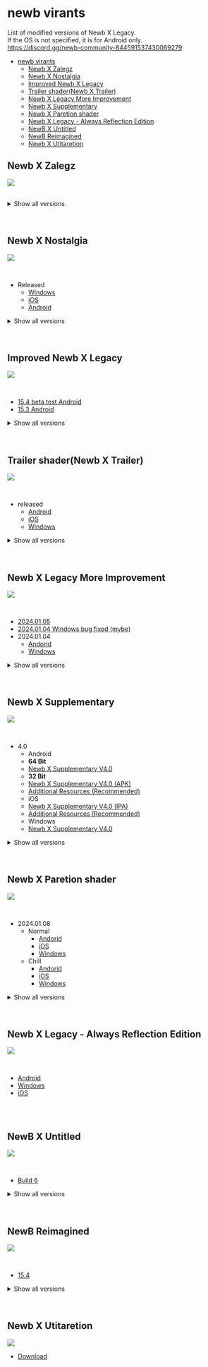 # newb virants

List of modified versions of Newb X Legacy.  
If the OS is not specified, it is for Android only.  
https://discord.gg/newb-community-844591537430069279

- [newb virants](#newb-virants)
  - [Newb X Zalegz](#newb-x-zalegz)
  - [Newb X Nostalgia](#newb-x-nostalgia)
  - [Improved Newb X Legacy](#improved-newb-x-legacy)
  - [Trailer shader(Newb X Trailer)](#trailer-shadernewb-x-trailer)
  - [Newb X Legacy More Improvement](#newb-x-legacy-more-improvement)
  - [Newb X Supplementary](#newb-x-supplementary)
  - [Newb X Paretion shader](#newb-x-paretion-shader)
  - [Newb X Legacy - Always Reflection Edition](#newb-x-legacy---always-reflection-edition)
  - [NewB X Untitled](#newb-x-untitled)
  - [NewB Reimagined](#newb-reimagined)
  - [Newb X Utitaretion](#newb-x-utitaretion)


## Newb X Zalegz
[![](/banners/newb%20variant/Newb%20X%20Zalegz.png)](https://discord.com/channels/844591537430069279/1168098142613417985)

<br/>


<details>
<summary> Show all versions </summary>

- 15.19
  - [Android](https://cdn.discordapp.com/attachments/1168098142613417985/1186277492558942248/Newb-X-ZalegzAndroid15.19.mcpack?ex=65a51f02&is=6592aa02&hm=f9b8eb345aecf7c15bbb03e28154dd9fa0018d1a487fa24fc8d7660e83a9a914&)
  - [Winodows](https://cdn.discordapp.com/attachments/1168098142613417985/1186277493053866054/Newb-x-ZalegzWindows15.19.mcpack?ex=65a51f02&is=6592aa02&hm=3748e8a4970a9c75be9970acbeb7601f5a73571a16fdfbf12ce79a7ed7bc9b47&)
- 15.18
  - [Android](https://cdn.discordapp.com/attachments/1168098142613417985/1185135842470150165/NewbXZlagezAndriod.18.mcpack?ex=65a0f7c3&is=658e82c3&hm=4eff5367c20b4fef5257f8b0850b6c06f1cb697eb4b90d76b522adaa6b2d1a45&)
  - [Windows](https://cdn.discordapp.com/attachments/1168098142613417985/1185135842138796103/NewbXZalegzwindows.18.mcpack?ex=65a0f7c3&is=658e82c3&hm=59d099200615e8a410141214291beddda8aff0f70d3c53efeea826409cc916ac&)
- 15.17
  - [Android](https://cdn.discordapp.com/attachments/1168098142613417985/1183273715354583090/Newb-x-ZalegzAndroid15.17.mcpack?ex=65a36c05&is=6590f705&hm=245d073ce62b104e7afc8099a4b674abb493cd7c5abd05f4cc140011df6b33b5&)
  - [iOS](https://cdn.discordapp.com/attachments/1168098142613417985/1183273715983724554/NewbXZalegzMaterials_-ios_15.17.zip?ex=65a36c06&is=6590f706&hm=6a57ae98e1ab9303d822a2f296c5a0aecbae7d97baa33ac1f1f0ea2277092f26&)
  - [Windows](https://cdn.discordapp.com/attachments/1168098142613417985/1183273715664949328/newb-x-Zalegz-windows15.17.mcpack?ex=65a36c05&is=6590f705&hm=61d4a1266f02851543e83893d36e39dc55e5edc9a72059fef6f21a5e163c1515&)
  - [All](https://cdn.discordapp.com/attachments/1168098142613417985/1183273716432506980/Zalegz15.17all.zip?ex=65a36c06&is=6590f706&hm=354e7dd09a17287cce1572ec4b196edca56de54ddf071f09822ee1d67056187c&)
- [15.16](https://cdn.discordapp.com/attachments/1168098142613417985/1182507326016585739/ZalegzNewb-x-McbeAndroid_edition15.16.mcpack?ex=65a0a244&is=658e2d44&hm=4d090b0c7461537fea9175022d2a10ae0b1ad2e7bb4cb48a7d34d4bbdeab4cd5&)
- [15.14 Android](https://cdn.discordapp.com/attachments/1168098142613417985/1180713470245740674/ZalegzNewb-x-Mcbe_edition15.14Android.mcpack?ex=657e6c1b&is=656bf71b&hm=4e9cec4b53c0dc0541e22b3c18ff251dcf49d96c170add33ef0eeb861c3031dd&)
- [15.13](https://cdn.discordapp.com/attachments/1168098142613417985/1169190915173273620/NewbXZaleg-AndroidV0.15.13.mcpack?ex=65796ae4&is=6566f5e4&hm=e39bbd129265401bd47303bf29f67b760afc29fbbf7befa60b7c1af4608d3eb3&)
- 15.12
    - [Android](https://cdn.discordapp.com/attachments/1168098142613417985/1168098736556212254/NewbXZalegz15.12-Android.mcpack?ex=657eac39&is=656c3739&hm=fec20b044209b054c7bd4bcf37dc42822aae581e92d6784180dd2968ad5c8d39&)
    - [iOS](https://cdn.discordapp.com/attachments/1168098142613417985/1168101366120595597/Newb-x-Zalegz-Ios15.12.mcpack?ex=657eaeab&is=656c39ab&hm=5cc397f4aef6033ee8db671c1a682171f11765893e0426d2719f78061b2353c4&)

</details>

<br/>
<br/>

## Newb X Nostalgia
[![](/banners/newb%20variant/Newb%20X%20Nostalgia.png)](https://discord.com/channels/844591537430069279/1162254556697210952)

<br/>

- Released
    - [Windows](https://cdn.discordapp.com/attachments/1162254556697210952/1180440483995058186/newb-x-nostalgia-windows.mcpack?ex=657d6dde&is=656af8de&hm=d25f2bef0f296cbb966f572ba273daca0a8d1834ed60d37a6f71b65a77cd098b&)
    - [iOS](https://cdn.discordapp.com/attachments/1162254556697210952/1180440484460630046/newb-x-nostalgia-ios-materials.zip?ex=657d6ddf&is=656af8df&hm=b08bf38143cd62e5a9b935369b3b4212332ac56cc9ef11812944fdf755f4cd4c&)
    - [Android](https://cdn.discordapp.com/attachments/1162254556697210952/1180440484942979112/newb-x-nostalgia-android.mcpack?ex=657d6ddf&is=656af8df&hm=ea98ce7dc37ef7cdbfd2ff22299bf00af127d924a1e3ff6272fb451546c09678&)

<details>
<summary> Show all versions </summary>

- Released 2
    - [low](https://cdn.discordapp.com/attachments/1162254556697210952/1168010940734771291/Newb_X_Nostalgia_low.mcpack?ex=657e5a74&is=656be574&hm=5663e63b458d48079c3b2a08f70faaf2cf17de7cf6bdbe4db96e1c10824b9fc9&)
    - [ulra](https://cdn.discordapp.com/attachments/1162254556697210952/1168010941057736825/Newb_X_Nostalgia_ultra.mcpack?ex=657e5a74&is=656be574&hm=b5e050bfca732a04736541ba631ca08fbaf6af664ff84b1abfa612a0b5313af2&)

- [15.0](https://cdn.discordapp.com/attachments/1162254556697210952/1162283091704938596/Newb_X_Nostalgia.mcpack?ex=657bf8fb&is=656983fb&hm=47316e08aa455ec65b748d683c94ad4300853eeaf6b0d0431716669e66170c9b&)


</details>


<br/>
<br/>


## Improved Newb X Legacy
[![](/banners/newb%20variant/Improved%20Newb%20X%20Legacy.png)](https://discord.com/channels/844591537430069279/1163421396634980443)

<br/>

- [15.4 beta test Android](https://cdn.discordapp.com/attachments/1163421396634980443/1180420037920702464/Improved-Newb-x-Legacy-v15.4-beta-test-Android.mcpack?ex=657d5ad4&is=656ae5d4&hm=c5d63234b1186132e616736405f0916a7d22e238bcec5345b4cab89e482b9034&)
- [15.3 Android](https://cdn.discordapp.com/attachments/1163421396634980443/1175270725117030400/Improved-Newb-x-Legacy-v15.3-Android.mcpack?ex=657d1428&is=656a9f28&hm=34015834792824455370adc891aa6e8cf32ee64498860a86e79d73610d08997d&)

<details>
<summary> Show all versions </summary>

- [15.2 Android](https://cdn.discordapp.com/attachments/1163421396634980443/1166369439156015145/Improved-Newb-x-Legacy-v15.2-Android.mcpack?ex=657861b0&is=6565ecb0&hm=03cc0d5a78abde93129c7022244cdb895258ab8f46e843bc3366a3a95443c412&)
- [15.1 Android](https://cdn.discordapp.com/attachments/1163421396634980443/1163421509986045995/Improved-Newb-x-Legacy-v15.1-Android.mcpack?ex=6576e2b7&is=65646db7&hm=9c70ce5177adf4052c7be668ac53be37a966a5354c6f627dbc4fe4245f62d509&)

</details>

<br/>
<br/>

## Trailer shader(Newb X Trailer)
[![](/banners/newb%20variant/Trailer%20shader(Newb%20X%20Trailer).png)](https://discord.com/channels/844591537430069279/1170572151863115836)

<br/>

- released
  - [Android](https://cdn.discordapp.com/attachments/1170572151863115836/1189801469550006333/newb-x-trailer-android.mcpack?ex=659f7bf7&is=658d06f7&hm=e15af0274259b57407c09107f93e125caba9357e79c4aba3eb57cae9ab502106&)
  - [iOS](https://cdn.discordapp.com/attachments/1170572151863115836/1189801469948481567/newb-x-trailer-ios.zip?ex=659f7bf7&is=658d06f7&hm=94f8d7713de5a742d79f057dce052e52ba58983fc3eef4a79f3b165e434dff5f&)
  - [Windows](https://cdn.discordapp.com/attachments/1170572151863115836/1189801469080252437/newb-x-trailer-windows.mcpack?ex=659f7bf7&is=658d06f7&hm=30cca5e629a349fa447e4ceaf37f207a8d044eea6d50ff6ef12a9a2e01695514&)

<details>
<summary> Show all versions </summary>

- [r1](https://cdn.discordapp.com/attachments/1170572151863115836/1170573085011886200/Trailer_shader_r1.mcpack?ex=657e7223&is=656bfd23&hm=94aa848b3c7e80079f7746ec6b299855e8157be086616c4c03efce75788653a7&)

</details>

<br/>
<br/>

## Newb X Legacy More Improvement
[![](/banners/newb%20variant/Newb%20X%20Legacy%20More%20Improvement.png)](https://discord.com/channels/844591537430069279/1165187716779085917)

<br/>


- [2024.01.05](https://cdn.discordapp.com/attachments/1165187716779085917/1192597613418135615/Windows_Newb_X_Legacy_More_Improvement_beta-A1.mcpack?ex=65a9a814&is=65973314&hm=282bad90a7d2ad4e891b976734738756f89794a67b4997644a50b2f95996eb4b&)
- [2024.01.04 Windows bug fixed (mybe)](https://cdn.discordapp.com/attachments/1165187716779085917/1192445665331130418/Windows_Newb_X_Legacy_More_Improvement_beta-A1.mcpack?ex=65a91a91&is=6596a591&hm=4e55a787222a75dd6db5556deeed9df69bfe5497b443a561a5d97e26cabcf5fd&)
- 2024.01.04
  - [Andorid](https://cdn.discordapp.com/attachments/1165187716779085917/1192361712217767997/Android_Newb_X_Legacy_More_Improvement_beta-A1.mcpack?ex=65a8cc61&is=65965761&hm=e8eb78268ddec2622ece7d9819c3cbbcafa520d301261d4869372b2cfc7c507f&)
  - [Windows](https://cdn.discordapp.com/attachments/1165187716779085917/1192361712494583868/Windows_Newb_X_Legacy_More_Improvement_beta-A1.mcpack?ex=65a8cc61&is=65965761&hm=53cebbb1955eef3546aeb8e2c380f6902567a2cfaba02d917a60db5dc3d30543&)


<details>
<summary> Show all versions </summary>

- [2024.01.05](https://cdn.discordapp.com/attachments/1165187716779085917/1192597613418135615/Windows_Newb_X_Legacy_More_Improvement_beta-A1.mcpack?ex=65a9a814&is=65973314&hm=282bad90a7d2ad4e891b976734738756f89794a67b4997644a50b2f95996eb4b&)
- [2024.01.04 Windows bug (mybe)](https://cdn.discordapp.com/attachments/1165187716779085917/1192445665331130418/Windows_Newb_X_Legacy_More_Improvement_beta-A1.mcpack?ex=65a91a91&is=6596a591&hm=4e55a787222a75dd6db5556deeed9df69bfe5497b443a561a5d97e26cabcf5fd&)
- 2024.01.04
  - [Andorid](https://cdn.discordapp.com/attachments/1165187716779085917/1192361712217767997/Android_Newb_X_Legacy_More_Improvement_beta-A1.mcpack?ex=65a8cc61&is=65965761&hm=e8eb78268ddec2622ece7d9819c3cbbcafa520d301261d4869372b2cfc7c507f&)
  - [Windows](https://cdn.discordapp.com/attachments/1165187716779085917/1192361712494583868/Windows_Newb_X_Legacy_More_Improvement_beta-A1.mcpack?ex=65a8cc61&is=65965761&hm=53cebbb1955eef3546aeb8e2c380f6902567a2cfaba02d917a60db5dc3d30543&)
- 2024.01.01
  - [Android](https://cdn.discordapp.com/attachments/1165187716779085917/1191298625251315822/Android_Newb_X_Legacy_More_Improvement.mcpack?ex=65a4ee4d&is=6592794d&hm=9a6c92a42b5ef63f9255ba1305c958eaa29add0771ee55452905e1580084cd76&)
  - [Windows](https://cdn.discordapp.com/attachments/1165187716779085917/1191298625616236595/Windows_Newb_X_Legacy_More_Improvement.mcpack?ex=65a4ee4d&is=6592794d&hm=eaf7701f5e73e6822c04630ad6d7295b04d9c792aa4c29b86e6a1bacde35e364&)
- 2023.12.29
  - [Android](https://cdn.discordapp.com/attachments/1165187716779085917/1190169778141274262/Android_Newb_X_Legacy_More_Improvement.mcpack?ex=65a0d2fb&is=658e5dfb&hm=f1fe095e9345771bd43249e1d597fe54e86eb6746553efadf7dac9e179fa1f84&)
  - [Windows](https://cdn.discordapp.com/attachments/1165187716779085917/1190169778518773810/Windows_Newb_X_Legacy_More_Improvement.mcpack?ex=65a0d2fb&is=658e5dfb&hm=22278164dae29f12065613aca2efa8071748677929f99419496afd76d754f5c5&)
- [2023.12.28 Windows GUI Fix](https://cdn.discordapp.com/attachments/1165187716779085917/1189909693204799509/Windows_Newb_X_Legacy_More_Improvement.mcpack?ex=659fe0c2&is=658d6bc2&hm=c19e19782c122f559fa975024854c2d33dd3317a2f40c13e10c0d1a5590e1fbd&)
- 2023.12.28
  - [Android](https://cdn.discordapp.com/attachments/1165187716779085917/1189878416472817704/Android_Newb_X_Legacy_More_Improvement.mcpack?ex=659fc3a1&is=658d4ea1&hm=1a3c05d5bc6e36c31e2529219dc774665d66bcf5c71b6f82b2bf10d304fe5a03&)
  - [Windows](https://cdn.discordapp.com/attachments/1165187716779085917/1189878416758026280/Windows_Newb_X_Legacy_More_Improvement.mcpack?ex=659fc3a1&is=658d4ea1&hm=900229a159aa231f1f5e7a7d0867b8d9d2b858821f1b6c3d6273c540b01f81e0&)
- 2023.12.21
  - [Android](https://cdn.discordapp.com/attachments/1165187716779085917/1187348236353163264/Newb_X_Legacy_More_Improvement_Android_experiment-1.mcpack?ex=659fc9b7&is=658d54b7&hm=726f5620b3527f1c56c4a914fd607f9d3a925934e59f10a9f7f591a9f7e065b4&)
  - [Windows](https://cdn.discordapp.com/attachments/1165187716779085917/1187348236780970065/Newb_X_Legacy_More_Improvement_windows_experiment-1.mcpack?ex=659fc9b7&is=658d54b7&hm=5f6cb249ef45a9cc1bdb3ffa3e96272bac02ee34133f058e61ceb6cd01fda797&)
- [2023.12.20](https://cdn.discordapp.com/attachments/1165187716779085917/1186910010710708244/Newb_X_Legacy_More_Improvement_experiment-3_android.mcpack?ex=65a76c16&is=6594f716&hm=8df4fa917aca963167136da96baf167f9d91e6fee58d8df557f78bfa75dcc3b4&)
- [15.16](https://cdn.discordapp.com/attachments/1165187716779085917/1186638336710938724/Newb_X_Legacy_More_Improvement_experiment-2_android.mcpack?ex=65a66f12&is=6593fa12&hm=e884bdf73e715a6a79c4d5f21a3fe71dcca2becfd96436aba7cf7e873beabb5c&)
- [15.15 d1](https://cdn.discordapp.com/attachments/1165187716779085917/1179955049510731806/Newb_X_Legacy_More_Improvement.mcpack?ex=657ba9c6&is=656934c6&hm=820990e47b41150532419e1158bfcd6a57a12a25a506d85e1952644b9b86d774&)
- [2022.11.18](https://cdn.discordapp.com/attachments/1165187716779085917/1175277675594661978/Newb_X_Legacy_More_Improvement.mcpack?ex=657d1aa1&is=656aa5a1&hm=ac6893306191dcd999fa6e369febf645251b47be7b4eb842e51b42ffd2760d45&)
- [2022.11.16](https://cdn.discordapp.com/attachments/1165187716779085917/1174627619438874635/Newb_X_Legacy_More_Improvement_Android.mcpack?ex=657abd38&is=65684838&hm=3c34a08164b88924a091869529deba47b47b640023f1abc95a2b2ac2bbdc9532&)
- [2022.11.11(2)](https://cdn.discordapp.com/attachments/1165187716779085917/1165291272395825172/Newb_X_Legacy_More_ImprovementAndroid.mcpack?ex=657db011&is=656b3b11&hm=f5fd1d5ebf69da5fdd2f73d186cf294ddb3e03e7b6ffe019077bff24e640f5d0&)
- [2022.11.11(1)](https://cdn.discordapp.com/attachments/1165187716779085917/1165192122350178385/Newb_X_Legacy_More_ImprovementAndroid.mcpack?ex=657d53ba&is=656adeba&hm=0e676437d80cfa0332881b02875ba3b1164ef407b15b8f20179f8b0074367429&)

</details>

<br/>
<br/>

## Newb X Supplementary
[![](/banners/newb%20variant/Newb%20X%20Supplementary.png)](https://github.com/IndeedItzGab/Newb-X-Supplementary/tree/main)

<br/>

* 4.0
  * Android
   * **64 Bit**
    * [Newb X Supplementary V4.0](<https://www.mediafire.com/file/rnjby3wf8zqa351/NewbXSupplementary-Android.mcpack/file>)
   * **32 Bit**
    * [Newb X Supplementary V4.0 (APK)](<https://www.mediafire.com/file/qvqyufqra2iy00h/Minecraft-Supplementary-V1-20-51.apk/file>)
    * [Additional Resources (Recommended)](<https://www.mediafire.com/file/a9ame3s9bxpzis2/Additional-Resources.mcpack/file>)
  * iOS
   * [Newb X Supplementary V4.0 (IPA)](<https://www.mediafire.com/file/5jhr9ib1z96k0xw/Minecraft-Supplementary-V1-20-51.ipa/file>)
   * [Additional Resources (Recommended)](<https://www.mediafire.com/file/a9ame3s9bxpzis2/Additional-Resources.mcpack/file>)
  * Windows
   * [Newb X Supplementary V4.0](<https://www.mediafire.com/file/ya9a8yrwcq7sl40/NewbXSupplementary-Windows.mcpack/file>)

<details>
<summary> Show all versions </summary>

- 3.0
  * Android
   * **64 Bit**
    * [Newb X Supplementary V3.0](<https://www.mediafire.com/file/sobu09swm0kuu0g/NewbXSupplementary-Android.mcpack/file>)
   * **32 Bit**
    * [Newb X Supplementary V3.0 (APK)](<https://www.mediafire.com/file/7y6medao9dhvmxb/Minecraft-v1-20-50-Supplementary.apk/file>)
    * [More Terrain details pack](<https://www.mediafire.com/file/97j9xnatmrhtemv/NewbXSupplementary-Details.mcpack/file>)
  * iOS
   * [Newb X Supplementary V3.0 (IPA)](<https://www.mediafire.com/file/9d86v2q4m1zf1d6/Minecraft-v1.20.50-Supplementary.ipa/file>)
   * [More Terrain details pack](<https://www.mediafire.com/file/97j9xnatmrhtemv/NewbXSupplementary-Details.mcpack/file>)
  * Windows
   * [Newb X Supplementary V3.0](<https://www.mediafire.com/file/71n1micpbt23clw/NewbXSupplementary-Windows.mcpack/file>)

- 2.0
    - 64 Bit Device
        - [2.0](https://download2289.mediafire.com/vbhlzh8vgxfgd0z778kcfN3S3tuMpuUt87Ee75nxzquCtOER1SPRmGiuVaotvSwGl5tj53Wn1qAYgMtFwWElyoiCH7CXWHfmJj2bK4awZ9_Q5tqkbO9u_e4Ofjt4lXK3Hz73RLjrlTeZ8jOvmgnjitXx-6P4VRq9rP2G4N5bsw/272soyspsorrriu/NewbXSupplementary.mcpack)
        - [2.0 Lite](https://download1500.mediafire.com/ok6hvei0p45gvtyxFZy6C3CVbzLMeB_q486AI2yETb2L2OSNemdjmLuxzT8EnR4B_M0lAjtiGCIQwFHf-wu4LNvIpQ4BvT2CzVHLLNASF9R8jV45fsFvVtRnEIkVW3dFbncw77Ca2wKnCEXkNrI3OZ1EwCCL6j3murfsOTU3Kw/1usg02z8guynlz6/NewbXSupplementary-Lite.mcpack)
    - 32 Bit Device
        - [2.0 APK](https://download1474.mediafire.com/b8ntfd1a8xpgy8Wd0FrevuFCIJk1jNHlNIXukfHCltb-RdwiZdUACWjtwGX3lGI0hbZ0Bn-InnVyWYFUl4G7w7VoNOWV-zS5AmS6owyo2sw6B-C_CB-tzS3IKlsWSrtG4wVVC7emGO4vL7XCfPszY_bckphqv2EEYSf0djmCEw/ha0tthgwnr48z1s/minecraft-v1.20.41.02-Supplementary.apk)
        - [2.0 Lite](https://www.mediafire.com/file/6pnm28xmy35484k/minecraft-v1.20.41.02-Supplementary-Lite.apk/file)
    - iOS
        - [2.0 IPA](https://download1076.mediafire.com/sa7cb75go9ngQd2--hclGiPNxeZhGs5YN4S9rw2iZw_fYEByrId1PNf61P02EOZhO6idHqt3trKJk4FBBvpgIup5osmtkf5J8VfXeDDGccs05_2H-kqhELJwy8Ii26EmFiU69EglxLXcXweyaKWG5Nh0q9Z--xLV_IuvRNnWaA/3wqnbnkk7n6nltr/Minecraft-v1.20.41.02-Supplementary.ipa)
    - Windows
        - [2.0](https://download1509.mediafire.com/9th8j69vmrkgsmF7i7hCuO9agYvgyMHS0jDMAXP_AveDLuCNVVfIWFE0MezbRpRT5BNqc74nXOmPDcZ04uwr3R3ciZ37YFqAHC3nDkJjtfCNtU5uujRcKXTJ9R31akNdR0l81mFpSVWgSe3NUiSRwDZkBPhLXZyPI4FPxYN1Yw/0378r2sbej5y2jl/NewbXSupplementary.mcpack)
    - [More details pack (only 32 Bit and iOS) (Not a shader)](https://download1586.mediafire.com/ix26fkvfbvigUfCos0-mQBBBr2CGMjnHMlzMtkICbtmsXuwqEzye6gxXAtqqsbcJBBK2KvUmR1qlUsgmq9j35HJ6SxcRvuv0Rn6LncxTQpdfsEuIvmajAUJsFDzsBHCfGHpwobe6S5PDbyLJ5ookikZv-GUKc9QJl8KzuX4h8A/0lad8pbmafejfdj/32+Bit+and+iOS+%28ONLY%29.mcpack)

- v1
    - [Material](https://download1531.mediafire.com/rdlr5gdbqnhgjv02RcaPjvWHurlyhJlSbLiGCKB1pGcQ7vOLme0Z0xMibOjITcLn7V9tPlCdqPVGb_-cio7iSv8oy0V05hB1Jih_aTPFRfWocUIlhZ3eNu-B280v7GeYQrt7INvvDYkCXzo_QrGc41wNcgb69L9dQld3fUTrYw/ywbmij708e1adoo/Materials.zip)
    - Andoid
        - [64 Bit](https://download2268.mediafire.com/3aoiagrmcytgLRHkEkrLlDjYFG2qUK3ZsYUFrrG0GnK0BmZOEsGI7hzfeBpoi8eGV5UCp7qnQ5WpfhgGvmoV8QuLcXKBOwfDrNoigdPYxRB0Al3GGHcaKKMdigUhT-_mjtWy02vI0W1zTn3F-Lq94WqMg2VAVyhUYo7xVgMNQg/hom3leuzyu61brl/NewbXSupplementary-v1-Android.mcpack)
        - [32 Bit](https://download1514.mediafire.com/8h0rzo847kjgrGQg-hQNJEzu0y9tJPUz2YBR0otU3SZ-Yp7q2MS4v62glPls4SINVccIJy605_kWiWW16lXCainYBXxabnxAtFjdilwzwPSd18YaJ0O-xieInKWXrtN6_VXsxkYOXWUV73ZdNHtydZ1rv0GPeBp7l7xsbxjAow/m5nwdy4w6n9l40k/minecraft-v1.20.41.02-Supplementary.apk)
    - [Windows](https://download1500.mediafire.com/2qmni7bqwwcgNDlcB4rFW5dAikCKF7Yi2Mt64nZ3_chfeKUWeB9IDGQRQUhM7BMv02iT4_-Xp-FGDxhawUeqx3DchJ88friNwFK5-eawLP-tUIW7r_qVeP5OjmMos_KO_1avVu9UI1dKO6RIwMf21z0dmgFHwowiukSruz6UIQ/6qjtkik4sd83076/NewbXSupplementary-v1-Windows.mcpack)
    - [iOS IPA](https://download2274.mediafire.com/p32yxdn2m8rgdeyRz4v68Xxd_ZZhvGwWthTqwW7XIxk5YHDE0eaWozy80yOUIf5rSitlyczffrCWTTQktu51jl-YWsXlmPrmDIwmnts2ijZ2blLfcVP2dMKsQLU27hSwJj_CbMEEOvn2Xy5hcWR5fepf4ABA5C93Ck89ptCt8A/58myn2lp7ouv1iv/Minecraft-v1.20.41.02-Supplementary.ipa)
    - [More details pack (only 32 Bit and iOS) (Not a shader)](https://download1588.mediafire.com/vj1vitage0sgegYWTbIM9D2hTH9qrrvtaAk7pz5sz78BvchVfOzX0xOWTRB1o8VP-d6ev83t78Q_ww9ojk6mbhLqx-Oq1RlzY2pROUiyJTjzkZ97DioLayo3Bn12zINnJk18EGhs6mKSKTLGMCscyPkJ_f25UnlJkCDtkFiJ7w/noglhvtluqz0xv6/NewbXSupplementary-Details.mcpack)

</details>

<br/>
<br/>

## Newb X Paretion shader
[![](/banners/newb%20variant/Newb%20X%20Renewed.png)](https://discord.com/channels/844591537430069279/1161625110843768834)

<br/>

- 2024.01.08
  - Normal
    - [Andorid](https://github.com/RukiMC123/Shader-Website/raw/main/newb-x-paretion-android.mcpack)
    - [iOS](https://github.com/RukiMC123/Shader-Website/raw/main/newb-x-paretion-windows.mcpack)
    - [Windows](https://github.com/RukiMC123/Shader-Website/raw/main/newb-x-paretion-windows.mcpack)
  - Chill
    - [Andorid](https://github.com/RukiMC123/Shader-Website/raw/main/newb-x-paretion-chill-version-android.mcpack)
    - [iOS](https://github.com/RukiMC123/Shader-Website/raw/main/newb-x-paretion-chill-version-ios-materials.zip)
    - [Windows](https://github.com/RukiMC123/Shader-Website/raw/main/newb-x-paretion-chill-version-windows.mcpack)

<details>
<summary> Show all versions </summary>

- 2024.01.08 pre-release
  - [Android](https://cdn.discordapp.com/attachments/1161625110843768834/1193749075561037865/newb-x-paretion-beta-android.mcpack?ex=65add876&is=659b6376&hm=8f5d38771e0ad31e292532051c085ba2577578e7e768ab1a0f08de3ee61c1df1&)
  - [iOS](https://cdn.discordapp.com/attachments/1161625110843768834/1193749074889945128/newb-x-paretion-beta-ios-materials.zip?ex=65add876&is=659b6376&hm=c158ce2403481bc93883952af6d5032bfb3c78025ea2d9e400980422dde0bb4a&)
  - [Widnows](https://cdn.discordapp.com/attachments/1161625110843768834/1193749074516643930/newb-x-paretion-beta-windows.mcpack?ex=65add876&is=659b6376&hm=9ec25ae5b465ae9e54a5cdfcf70d4a51662f15d1cf85cffbd04fe38d59494c94&)
- 2024.01.07
  - Normal
    - [Android](https://github.com/RukiMC123/Shader-Website/raw/main/newb-x-paretion-android.mcpack)
    - [iOS](https://github.com/RukiMC123/Shader-Website/raw/main/newb-x-paretion-windows.mcpack)
    - [Widnows](https://github.com/RukiMC123/Shader-Website/raw/main/newb-x-paretion-windows.mcpack)
  - Chill
    - [Android](https://github.com/RukiMC123/Shader-Website/raw/main/newb-x-paretion-chill-version-android.mcpack)
    - [iOS](https://github.com/RukiMC123/Shader-Website/raw/main/newb-x-paretion-chill-version-ios-materials.zip)
    - [Windows](https://github.com/RukiMC123/Shader-Website/raw/main/newb-x-paretion-chill-version-windows.mcpack)
- 2024.01.06
  - Normal
    - [Android](https://github.com/RukiMC123/Shader-Website/raw/main/newb-x-paretion-android.mcpack)
    - [iOS](https://github.com/RukiMC123/Shader-Website/raw/main/newb-x-paretion-windows.mcpack)
    - [Windows](https://github.com/RukiMC123/Shader-Website/raw/main/newb-x-paretion-windows.mcpack)
  - Chill
    - [Android](https://cdn.discordapp.com/attachments/1161625110843768834/1182683865035317288/newb-x-renewed-CE-android.mcpack?ex=65a146ae&is=658ed1ae&hm=ce25a58b01eca2a17bb6baeb4499fd35939f72cbc51bad092b86af8788ac4031&)
    - [iOS](https://cdn.discordapp.com/attachments/1161625110843768834/1182683865479909457/newb-x-ios-renewed-CE-ios.zip?ex=65a146ae&is=658ed1ae&hm=cbed05f7c762ee0419a4d9a82458624e343230cbf4f2549892d334b90a8df97a&)
    - [Windows](https://cdn.discordapp.com/attachments/1161625110843768834/1182683864641048667/newb-x-renewed-CE-windows.mcpack?ex=65a146ae&is=658ed1ae&hm=dd5c0c3db6173fdeae9cee4a2348eacd9ed16cf37282880220506fb1f0e1c32f&)
- [v15.20 e7](https://cdn.discordapp.com/attachments/1161625110843768834/1175625049571594250/Newb_X_Renewed_V15.20_e7.mcpack?ex=657e5e25&is=656be925&hm=557f32ef59e16d732b4b8e789f510cff44fbfbe000101d7f6a7386348f3b1a3a&)
- [V15.20 e6](https://cdn.discordapp.com/attachments/1161625110843768834/1170586252509188106/Newb_X_Renewed_V15.20_e6.mcpack?ex=657e7e67&is=656c0967&hm=22e85114ba4cc59496780bd5abba48f09bbad577f53d92d4c897d5692cbb47a8&)
- [water wave (patch) Released 1](https://cdn.discordapp.com/attachments/1161625110843768834/1169256503102951504/Newb_X_Renewed_water_wave_patch_R1.mcpack?ex=6579a7fa&is=656732fa&hm=96b394dc29d9b65681336005db34fdce1493633e4e0ea896e81bc1607e83af75&)
- [V15.20 e5](https://cdn.discordapp.com/attachments/1161625110843768834/1169247368005300254/Newb_X_Renewed_V15.20_e5.mcpack?ex=65799f78&is=65672a78&hm=e3b056c8e9b49738b77014f5ad9dbdc21f2fb8badbb48aa8a94c0d3fb9ecca30&)
- [V15.20 e4](https://cdn.discordapp.com/attachments/1161625110843768834/1169115461326209036/Newb_X_Renewed_V15.20_e4.mcpack?ex=6579249f&is=6566af9f&hm=7b52b8eca91cae9642492a1c6d0f8e3459e8c3efade892126b6ad6694c939d9b&)
- [V15.20 e3](https://cdn.discordapp.com/attachments/1161625110843768834/1169089616616370256/Newb_X_Renewed_V15.20_e3.mcpack?ex=65790c8d&is=6566978d&hm=e5d91b707a231f5c61edaa18c5544670fc6be0c64be1e54f7ff2a2b3b197a74a&)
- [V15.20 e2](https://cdn.discordapp.com/attachments/1161625110843768834/1168910686152310824/Newb_X_Renewed_V15.20_e2.mcpack?ex=657865e8&is=6565f0e8&hm=f298f60c1ef0bab5e19c19b6859fe6ad17ecad0109067fd1dbe9bb9541e85916&)
- [V15.20 e1](https://cdn.discordapp.com/attachments/1161625110843768834/1167695498421997598/Newb_X_Renewed_V15.20_e1.mcpack?ex=657d34ad&is=656abfad&hm=6773b96a27915f0823977f9adb4e37f773b32300502dccc3d5767dbb086028e6&)
- [V15.10](https://cdn.discordapp.com/attachments/1161625110843768834/1162594249292918784/Newb_X_Renewed.mcpack?ex=657d1ac4&is=656aa5c4&hm=801f2165ff3cc5cecd8f39ae45cb3b2c95ddc42a503a4e5b2eb4693bbc3d84b5&)
- v15.0
    - [15.0](https://cdn.discordapp.com/attachments/1161625110843768834/1161625694493753424/Newb_X_Renewed_Android.mcpack?ex=657994bb&is=65671fbb&hm=dbc812cc24bf5d0ebf01a323f774a733c50c464c2af28a9c723ee7203e076d1d&)
    - [Always Reflective](https://cdn.discordapp.com/attachments/1161625110843768834/1161625694011404298/Newb_X_Renewed_Always_Reflection_Android.mcpack?ex=657994bb&is=65671fbb&hm=6afc210456a4b1c78881d75f3a4c4f140a03752042da62fb2108eb8ff7edde02&)
    - [Lite](https://cdn.discordapp.com/attachments/1161625110843768834/1161625693600366714/Newb_X_Renewed_Lite_Android.mcpack?ex=657994bb&is=65671fbb&hm=7e515bfab85b19b234ffb895bccd7879d5870cc500d48ff1e62be162af01382b&)

</details>

<br/>
<br/>

## Newb X Legacy - Always Reflection Edition
[![](/banners/newb%20variant/Newb%20X%20Legacy%20-%20Always%20Reflection%20Edition.png)](https://always-reflection.vercel.app/)

<br/>

- [Android](https://cdn.discordapp.com/attachments/1010903716754370670/1162700972657737829/Newb_X_Legacy_-_Always_Reflection_15.15.mcpack?ex=653ce4a9&is=652a6fa9&hm=286444ab64654c895d4c279545e595dab135bbec97c1b3614ed6565ab4681ae7&)
- [Windows](https://cdn.discordapp.com/attachments/1010903716754370670/1162700972229931089/Newb_X_Legacy_-_Always_Reflection_Windows_-_15.15.mcpack?ex=653ce4a9&is=652a6fa9&hm=c25cd3ece2693ab2ebe52d11f5fa8c6662af794c6f235ac282e69545c0bcd6b4&)
- [iOS](https://www.dropbox.com/sh/kgp5b4hbkbfm1o5/AABGhY7odtyb6EIZEF-gLwmsa/iOS?dl=0&subfolder_nav_tracking=1)

<br/>
<br/>

## NewB X Untitled
[![](/banners/newb%20variant/NewB%20X%20Untitled.png)](https://always-reflection.vercel.app/)

<br/>

- [Build 6](https://cdn.discordapp.com/attachments/1161645870253621279/1173986936990482432/nbxu6-android.mcpack?ex=65786889&is=6565f389&hm=e37fe1f05bc15f98c05a995b65c9630e7bcfe241fea176a151b5765ee5fd68db&)

<details>
<summary> Show all versions </summary>

- [Build 5](https://cdn.discordapp.com/attachments/1161645870253621279/1172165096106110998/nbxu5-android.mcpack?ex=657b0250&is=65688d50&hm=37790eb2aed79a1f31d2cbc590b1204f00b33276105b2e77c245fed08f11f4b4&)
- [Build 4](https://cdn.discordapp.com/attachments/1161645870253621279/1163089898778148894/nbxu_build_4-android.mcpack?ex=657ee861&is=656c7361&hm=c6f64a28bc31aa2cbea06e7f84e6cef4280fbf1c75b30952310c333784f5ace4&)
- [Build 3](https://cdn.discordapp.com/attachments/1161645870253621279/1161649480752447488/NBXU_Build_3-android.mcpack?ex=6579aae2&is=656735e2&hm=df7b9b8cd73ae56b1cb386ade26763ab2cb7ff9748f2e7d5139bd9753abd8c6b&)
- [Build 2](https://cdn.discordapp.com/attachments/1161645870253621279/1161649272727547985/nbxu_build_2-android.mcpack?ex=6579aab1&is=656735b1&hm=f99ed0562a44dc329f262cfe09eabaf66f88a871072d787cd8a7f01c79eb3bca&)
- [Build 1](https://cdn.discordapp.com/attachments/1161645870253621279/1161648494772228146/nbxu_build_1-android.mcpack?ex=6579a9f7&is=656734f7&hm=f5fd0a2138054e1b75a75547644833a1d28e1d0188355b672dadaf88260bd727&)

</details>

<br/>
<br/>

## NewB Reimagined
[![](/banners/newb%20variant/NewB%20Reimagined.png)](https://always-reflection.vercel.app/)

<br/>

- [15.4](https://cdn.discordapp.com/attachments/1173214578881085480/1189950493359886457/NewB-Reimagined-v15.4-Android.mcpack?ex=65a006c1&is=658d91c1&hm=d68d171356c1f185953bbc2df1426b5e351e15cf960cedb27a884e9e122b58f0&)

<details>
<summary> Show all versions </summary>

- [15.3](https://cdn.discordapp.com/attachments/1173214578881085480/1173222561224593439/NewB-Reimagined-v15.3-Android.mcpack?ex=657edb28&is=656c6628&hm=2bb444441c729be42d0b221cfa4a5043b0f546e21b849c70fb936020b9d34c0b&)

</details>

<br/>
<br/>

## Newb X Utitaretion
[![](/banners/newb%20variant/Newb%20X%20Utitaretion.png)](https://github.com/MKGamer345/Download-Newb-X-Utitaretion-shader)

- [Download](https://github.com/MKGamer345/Download-Newb-X-Utitaretion-shader/blob/main/Download.md)